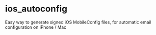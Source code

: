 # ios_autoconfig
Easy way to generate signed iOS MobileConfig files, for automatic email configuration on iPhone / Mac
